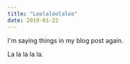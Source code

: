 ```yaml
---
title: "Loolaloolaloo"
date: 2019-01-22
---
```


I'm saying things in my blog post again.

La la la la la.
